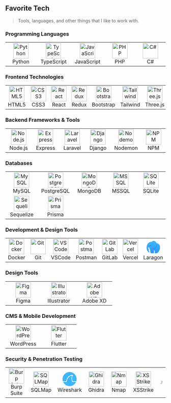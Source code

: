 <h2 align="left" id="macropower-tech">Favorite Tech</h2>

> Tools, languages, and other things that I like to work with.

<!-- PROGRAMMING LANGUAGES -->
<h3>Programming Languages</h3>
<table>
  <tr>
    <td align="center" width="96">
      <a href="#macropower-tech">
        <img src="./img/python-original.svg" width="48" height="48" alt="Python" />
      </a>
      <br>Python
    </td>
    <td align="center" width="96">
      <a href="#macropower-tech">
        <img src="./img/typescript-original.svg" width="48" height="48" alt="TypeScript" />
      </a>
      <br>TypeScript
    </td>
    <td align="center" width="96">
      <a href="#macropower-tech">
        <img src="https://cdn.jsdelivr.net/gh/devicons/devicon@latest/icons/javascript/javascript-original.svg" width="48" height="48" alt="JavaScript" />
      </a>
      <br>JavaScript
    </td>
    <td align="center" width="96">
      <a href="#macropower-tech">
        <img src="https://cdn.jsdelivr.net/gh/devicons/devicon@latest/icons/php/php-original.svg" width="48" height="48" alt="PHP" />
      </a>
      <br>PHP
    </td>
    <td align="center" width="96">
      <a href="#macropower-tech">
        <img src="https://cdn.jsdelivr.net/gh/devicons/devicon@latest/icons/csharp/csharp-original.svg" width="48" height="48" alt="C#" />
      </a>
      <br>C#
    </td>
  </tr>
</table>

<!-- FRONTEND TECHNOLOGIES -->
<h3>Frontend Technologies</h3>
<table>
  <tr>
    <td align="center" width="96">
      <a href="#macropower-tech">
        <img src="https://cdn.jsdelivr.net/gh/devicons/devicon@latest/icons/html5/html5-original.svg" width="48" height="48" alt="HTML5" />
      </a>
      <br>HTML5
    </td>
    <td align="center" width="96">
      <a href="#macropower-tech">
        <img src="https://cdn.jsdelivr.net/gh/devicons/devicon@latest/icons/css3/css3-original.svg" width="48" height="48" alt="CSS3" />
      </a>
      <br>CSS3
    </td>
    <td align="center" width="96">
      <a href="#macropower-tech">
        <img src="https://cdn.jsdelivr.net/gh/devicons/devicon@latest/icons/react/react-original.svg" width="48" height="48" alt="React" />
      </a>
      <br>React
    </td>
    <td align="center" width="96">
      <a href="#macropower-tech">
        <img src="https://cdn.jsdelivr.net/gh/devicons/devicon@latest/icons/redux/redux-original.svg" width="48" height="48" alt="Redux" />
      </a>
      <br>Redux
    </td>
    <td align="center" width="96">
      <a href="#macropower-tech">
        <img src="https://cdn.jsdelivr.net/gh/devicons/devicon@latest/icons/bootstrap/bootstrap-original.svg" width="48" height="48" alt="Bootstrap" />
      </a>
      <br>Bootstrap
    </td>
    <td align="center" width="96">
      <a href="#macropower-tech">
        <img src="https://cdn.jsdelivr.net/gh/devicons/devicon@latest/icons/tailwindcss/tailwindcss-original-wordmark.svg" width="48" height="48" alt="Tailwind" />
      </a>
      <br>Tailwind
    </td>
    <td align="center" width="96">
      <a href="#macropower-tech">
        <img src="https://cdn.jsdelivr.net/gh/devicons/devicon@latest/icons/threejs/threejs-original.svg" width="48" height="48" alt="Three.js" />
      </a>
      <br>Three.js
    </td>
  </tr>
</table>

<!-- BACKEND FRAMEWORKS & TOOLS -->
<h3>Backend Frameworks & Tools</h3>
<table>
  <tr>
    <td align="center" width="96">
      <a href="#macropower-tech">
        <img src="https://cdn.jsdelivr.net/gh/devicons/devicon@latest/icons/nodejs/nodejs-original.svg" width="48" height="48" alt="Node.js" />
      </a>
      <br>Node.js
    </td>
    <td align="center" width="96">
      <a href="#macropower-tech">
        <img src="https://cdn.jsdelivr.net/gh/devicons/devicon@latest/icons/express/express-original.svg" width="48" height="48" alt="Express" />
      </a>
      <br>Express
    </td>
    <td align="center" width="96">
      <a href="#macropower-tech">
        <img src="https://cdn.jsdelivr.net/gh/devicons/devicon@latest/icons/laravel/laravel-original.svg" width="48" height="48" alt="Laravel" />
      </a>
      <br>Laravel
    </td>
    <td align="center" width="96">
      <a href="#macropower-tech">
        <img src="https://cdn.jsdelivr.net/gh/devicons/devicon@latest/icons/django/django-plain.svg" width="48" height="48" alt="Django" />
      </a>
      <br>Django
    </td>
    <td align="center" width="96">
      <a href="#macropower-tech">
        <img src="https://cdn.jsdelivr.net/gh/devicons/devicon@latest/icons/nodemon/nodemon-original.svg" width="48" height="48" alt="Nodemon" />
      </a>
      <br>Nodemon
    </td>
    <td align="center" width="96">
      <a href="#macropower-tech">
        <img src="https://cdn.jsdelivr.net/gh/devicons/devicon@latest/icons/npm/npm-original-wordmark.svg" width="48" height="48" alt="NPM" />
      </a>
      <br>NPM
    </td>
  </tr>
</table>

<!-- DATABASES -->
<h3>Databases</h3>
<table>
  <tr>
    <td align="center" width="96">
      <a href="#macropower-tech">
        <img src="https://cdn.jsdelivr.net/gh/devicons/devicon@latest/icons/mysql/mysql-original.svg" width="48" height="48" alt="MySQL" />
      </a>
      <br>MySQL
    </td>
    <td align="center" width="96">
      <a href="#macropower-tech">
        <img src="https://cdn.jsdelivr.net/gh/devicons/devicon@latest/icons/postgresql/postgresql-original.svg" width="48" height="48" alt="PostgreSQL" />
      </a>
      <br>PostgreSQL
    </td>
    <td align="center" width="96">
      <a href="#macropower-tech">
        <img src="https://cdn.jsdelivr.net/gh/devicons/devicon@latest/icons/mongodb/mongodb-original.svg" width="48" height="48" alt="MongoDB" />
      </a>
      <br>MongoDB
    </td>
    <td align="center" width="96">
      <a href="#macropower-tech">
        <img src="https://cdn.jsdelivr.net/gh/devicons/devicon@latest/icons/microsoftsqlserver/microsoftsqlserver-plain-wordmark.svg" width="48" height="48" alt="MSSQL" />
      </a>
      <br>MSSQL
    </td>
    <td align="center" width="96">
      <a href="#macropower-tech">
        <img src="https://cdn.jsdelivr.net/gh/devicons/devicon@latest/icons/sqlite/sqlite-original.svg" width="48" height="48" alt="SQLite" />
      </a>
      <br>SQLite
    </td>
  </tr>
  <tr>
    <td align="center" width="96">
      <a href="#macropower-tech">
        <img src="https://cdn.jsdelivr.net/gh/devicons/devicon@latest/icons/sequelize/sequelize-original.svg" width="48" height="48" alt="Sequelize" />
      </a>
      <br>Sequelize
    </td>
    <td align="center" width="96">
      <a href="#macropower-tech">
        <img src="https://cdn.jsdelivr.net/gh/devicons/devicon@latest/icons/prisma/prisma-original.svg" width="48" height="48" alt="Prisma" />
      </a>
      <br>Prisma
    </td>
  </tr>
</table>

<!-- DEVELOPMENT & DESIGN TOOLS -->
<h3>Development & Design Tools</h3>
<table>
  <tr>
    <td align="center" width="96">
      <a href="#macropower-tech">
        <img src="./img/docker-original.svg" width="48" height="48" alt="Docker" />
      </a>
      <br>Docker
    </td>
    <td align="center" width="96">
      <a href="#macropower-tech">
        <img src="https://cdn.jsdelivr.net/gh/devicons/devicon@latest/icons/git/git-original.svg" width="48" height="48" alt="Git" />
      </a>
      <br>Git
    </td>
    <td align="center" width="96">
      <a href="#macropower-tech">
        <img src="https://cdn.jsdelivr.net/gh/devicons/devicon@latest/icons/vscode/vscode-original.svg" width="48" height="48" alt="VSCode" />
      </a>
      <br>VSCode
    </td>
    <td align="center" width="96">
      <a href="#macropower-tech">
        <img src="https://cdn.jsdelivr.net/gh/devicons/devicon@latest/icons/postman/postman-original.svg" width="48" height="48" alt="Postman" />
      </a>
      <br>Postman
    </td>
    <td align="center" width="96">
      <a href="#macropower-tech">
        <img src="https://cdn.jsdelivr.net/gh/devicons/devicon@latest/icons/gitlab/gitlab-original.svg" width="48" height="48" alt="GitLab" />
      </a>
      <br>GitLab
    </td>
    <td align="center" width="96">
      <a href="#macropower-tech">
        <img src="https://cdn.jsdelivr.net/gh/devicons/devicon@latest/icons/vercel/vercel-original.svg" width="48" height="48" alt="Vercel" />
      </a>
      <br>Vercel
    </td>
    <td align="center" width="96">
      <a href="#macropower-tech">
        <svg viewBox="-58.56999999999999 -59.93000000000002 908.27 797.3599999999999" xmlns="http://www.w3.org/2000/svg" width="48" height="48"><linearGradient id="a" gradientUnits="userSpaceOnUse" x1="400.117" x2="400.117" y1="22.293" y2="715"><stop offset=".018" stop-color="#3bb6ff"/><stop offset=".302" stop-color="#39afff"/><stop offset=".552" stop-color="#36a3ff"/><stop offset=".717" stop-color="#359fff"/><stop offset=".832" stop-color="#3398ff"/><stop offset=".964" stop-color="#3297ff"/></linearGradient><path d="M25.27 252.7c1.36-4.1 58.96-201.67 287.1-204.43 0 0 95.66-108.2 226 0 0 0 35.36 29.06 54.76 89.4 0 0 171.14 25.96 198.84 167.4 0 0 57.73 232.9-137.77 396.53 0 0-27.53 22.03-45.87 32.27 0 0-40.66.06-49.06 0-17.9-.14-29.2 0-45.47 0 0 0-25-8.94-26.03-37.5 0 0-2.1-99.34-1.54-116.5 0 0 .5-16.07-22.9-15.07 0 0-22.33-2.57-25.5 16.63 0 0-.53 102.47-1.03 120.64 0 0-1.57 30.23-35.37 31.7 0 0-121.16 3.66-137.26-2.07 0 0-28.07-5.2-30.17-31.73 0 0-22.9-135.2-27.03-177.27 0 0-76.97-42.67-92.57-54.1 0 0 5.2 137.77 53.03 196.03 0 0 8.34 7.3-8.33 17.67 0 0-6.23 5.2-12.5 2.13 0 0-205.17-114.6-129.6-407.1" fill="url(#a)"/><path d="M254.93 441.17s179 102.03 287.3-61.77c0 0 87.7-114.53 52.77-236.7 0 0 61.5 102.67-57.5 261.97.03.03-100.9 142.03-282.57 36.5z" fill="#069"/><path d="M184.1 417.1s12.77 59.1-26.5 77.7c0 0-89.33-36.8-80.3-104.77 0 0 2.8-16.96 19.43-6.56 0 0 39.54 21.5 70.74 27.7-.04 0 15.83 1.46 16.63 5.93z" fill="#cee6ff"/><path d="M159.3 317.2s13.47-57.57 64.3-53.93c0 0 43.2 1.16 44.73 60.56 0 .04-34.03-88.83-109.03-6.63z" fill="#069"/></svg>
      </a>
      <br>Laragon
    </td>
  </tr>
</table>

<!-- DESIGN TOOLS -->
<h3>Design Tools</h3>
<table>
  <tr>
    <td align="center" width="96">
      <a href="#macropower-tech">
        <img src="https://cdn.jsdelivr.net/gh/devicons/devicon@latest/icons/figma/figma-original.svg" width="48" height="48" alt="Figma" />
      </a>
      <br>Figma
    </td>
    <td align="center" width="96">
      <a href="#macropower-tech">
        <img src="https://cdn.jsdelivr.net/gh/devicons/devicon@latest/icons/illustrator/illustrator-plain.svg" width="48" height="48" alt="Illustrator" />
      </a>
      <br>Illustrator
    </td>
    <td align="center" width="96">
      <a href="#macropower-tech">
        <img src="https://cdn.jsdelivr.net/gh/devicons/devicon@latest/icons/xd/xd-original.svg" width="48" height="48" alt="Adobe XD" />
      </a>
      <br>Adobe XD
    </td>
  </tr>
</table>

<!-- CMS & MOBILE -->
<h3>CMS & Mobile Development</h3>
<table>
  <tr>
    <td align="center" width="96">
      <a href="#macropower-tech">
        <img src="https://cdn.jsdelivr.net/gh/devicons/devicon@latest/icons/wordpress/wordpress-plain.svg" width="48" height="48" alt="WordPress" />
      </a>
      <br>WordPress
    </td>
    <td align="center" width="96">
      <a href="#macropower-tech">
        <img src="https://cdn.jsdelivr.net/gh/devicons/devicon@latest/icons/flutter/flutter-original.svg" width="48" height="48" alt="Flutter" />
      </a>
      <br>Flutter
    </td>
  </tr>
</table>

<!-- SECURITY & PENETRATION TESTING -->
<h3>Security & Penetration Testing</h3>
<table>
  <tr>
    <td align="center" width="96">
      <a href="#macropower-tech">
        <img src="https://www.dockhunt.com/_next/image?url=https%3A%2F%2Fdockhunt-images.nyc3.cdn.digitaloceanspaces.com%2Ff5f43386-11d9-4978-b8f0-1497a875881e&w=384&q=75" width="48" height="48" alt="Burp Suite" />
      </a>
      <br>Burp Suite
    </td>
    <td align="center" width="96">
      <a href="#macropower-tech">
        <img src="https://cdn.brandfetch.io/idha8gcsl6/w/807/h/417/theme/dark/logo.png?c=1dxbfHSJFAPEGdCLU4o5B" width="48" height="48" alt="SQLMap" />
      </a>
      <br>SQLMap
    </td>
    <td align="center" width="96">
      <a href="#macropower-tech">
        <svg enable-background="new 0 0 64 64" height="48" viewBox="0 0 48 48" width="48" xmlns="http://www.w3.org/2000/svg" xmlns:xlink="http://www.w3.org/1999/xlink"><linearGradient id="a" gradientUnits="userSpaceOnUse" x1="24.200474" x2="24.111375" y1=".990047" y2="48.034597"><stop offset="0" stop-color="#80b3ff"/><stop offset="1" stop-color="#298fc4"/></linearGradient><linearGradient id="b" gradientUnits="userSpaceOnUse" x1="23.717162" x2="24.250978" y1="46.748524" y2="1.140137"><stop offset="0" stop-color="#f2f2f2"/><stop offset="1" stop-color="#f9f9f9"/></linearGradient><circle cx="24" cy="24" fill="url(#a)" r="23.5"/><path d="m24 0c-13.243463 0-24 10.756537-24 24s10.756537 24 24 24 24-10.756537 24-24-10.756537-24-24-24zm0 1.9199219c12.205818 0 22.080078 9.8742601 22.080078 22.0800781 0 2.487579-.415464 4.875429-1.171875 7.105469h-11.009765c-.383001-.855-4.695344-10.719.472656-18.5.133-.234.16775-.52325.09375-.78125-.035-.16-.11275-.3125-.21875-.4375-.199-.211-.49225-.329453-.78125-.314453h-.001953v.001953c-9.316.141-14.529297 5.453-17.279297 10.625-2.516 4.734-2.896703 8.64825-2.970703 9.40625h-10.1210941c-.7564111-2.23004-1.171875-4.61789-1.171875-7.105469 0-12.205818 9.8742601-22.0800781 22.0800781-22.0800781zm8.023438 11.3710941c-4.461 8.93.222656 19.25.222656 19.25.035.043.078.086.125.125.172.254.469343.423453.777344.439453h10.96875c-3.465115 7.654201-11.160059 12.974609-20.117188 12.974609s-16.6520734-5.320408-20.1171875-12.974609h10.1113285c.285 0 .563-.12875.75-.34375.105-.125.18375-.277453.21875-.439453.004-.043.004-.086 0-.125 0 0 .469-4.738 3-9.5 2.363-4.441 6.564547-8.73425 14.060547-9.40625z" fill="url(#b)"/></svg>
      </a>
      <br>Wireshark
    </td>
    <td align="center" width="96">
      <a href="#macropower-tech">
        <img src="https://ghidra-sre.org/images/GHIDRA_1.png" width="48" height="48" alt="Ghidra" />
      </a>
      <br>Ghidra
    </td>
    <td align="center" width="96">
      <a href="#macropower-tech">
        <img src="https://cdn.brandfetch.io/idHnSFcYKj/w/400/h/400/theme/dark/icon.png?c=1dxbfHSJFAPEGdCLU4o5B" width="48" height="48" alt="Nmap" />
      </a>
      <br>Nmap
    </td>
    <td align="center" width="96">
      <a href="#macropower-tech">
        <img src="https://camo.githubusercontent.com/0899d46f6fbc9cbfaa378de3bc94c035e8189a3f6cd791581e2250969d223781/68747470733a2f2f696d6167652e6962622e636f2f637075596f412f7873737472696b652d6c6f676f2e706e67" width="48" height="48" alt="XSStrike" />
      </a>
      <br>XSStrike
    </td>
    <td align="center" width="96">
      <a href="#macropower-tech">
        <svg xmlns="http://www.w3.org/2000/svg" viewBox="0 0 48 48" width="48" height="48"><defs><filter id="a" width="1.073" height="1.086" x="-.037" y="-.042" style="color-interpolation-filters:sRGB"><feFlood flood-color="#000" flood-opacity=".498" result="flood"/><feComposite in="flood" in2="SourceGraphic" operator="in" result="composite1"/><feGaussianBlur in="composite1" result="blur" stdDeviation="5"/><feOffset dy=".7" result="offset"/><feComposite in="SourceGraphic" in2="offset" result="composite2"/></filter></defs><g style="filter:url(#a)" transform="translate(-11.38 -82.023) scale(.13625)"><path d="M243.67 877.597v32.01h97.944v-32.01z" style="color:#000;clip-rule:nonzero;display:inline;overflow:visible;visibility:visible;opacity:1;isolation:auto;mix-blend-mode:normal;color-interpolation:sRGB;color-interpolation-filters:linearRGB;solid-color:#000;solid-opacity:1;fill:gray;fill-opacity:1;fill-rule:nonzero;stroke:none;stroke-width:4.5;stroke-linecap:butt;stroke-linejoin:round;stroke-miterlimit:4;stroke-dasharray:none;stroke-dashoffset:0;stroke-opacity:1;color-rendering:auto;image-rendering:auto;shape-rendering:auto;text-rendering:auto;enable-background:accumulate"/><path d="M243.67 877.597h-97.945v32.01h97.945z" style="color:#000;clip-rule:nonzero;display:inline;overflow:visible;visibility:visible;opacity:1;isolation:auto;mix-blend-mode:normal;color-interpolation:sRGB;color-interpolation-filters:linearRGB;solid-color:#000;solid-opacity:1;fill:#b3b3b3;fill-opacity:1;fill-rule:nonzero;stroke:none;stroke-width:4.5;stroke-linecap:butt;stroke-linejoin:round;stroke-miterlimit:4;stroke-dasharray:none;stroke-dashoffset:0;stroke-opacity:1;color-rendering:auto;image-rendering:auto;shape-rendering:auto;text-rendering:auto;enable-background:accumulate"/><path d="M252.434 634.658c-2.93.024-5.857.226-8.764.606V882.17h102.825v-51.593c.341-2.2.646-4.394.83-6.139l.747-7.062 6.411-2.556 6.411-2.558 9.349 7.557c5.141 4.158 10.347 7.56 11.567 7.564 3.054.01 24.902-22.495 24.902-25.65 0-1.333-3.326-6.687-7.389-11.894l-7.386-9.468 2.329-5.442c1.28-2.993 2.662-5.815 3.068-6.27.405-.454 6.446-1.77 13.424-2.924l12.688-2.097.32-17.456c.191-10.425-.14-17.923-.822-18.615-.629-.638-6.644-1.996-13.365-3.017l-12.217-1.856-2.695-6.714-2.69-6.712 7.368-9.557c4.052-5.256 7.367-10.339 7.367-11.295 0-2.045-22.898-25.963-24.856-25.963-.735 0-5.86 3.457-11.39 7.684l-10.052 7.689-6.16-2.589-5.964-2.503-.197-.091-1.896-12.342c-1.043-6.79-2.458-13.03-3.145-13.869-.961-1.174-9.08-1.716-17.203-1.665-8.122.052-16.25.692-17.221 1.878-.695.849-1.895 5.904-2.85 11.686-13.78-15.039-33.095-23.61-53.344-23.673zm-8.764 269.373v16.911h102.825v-16.91z" style="color:#000;clip-rule:nonzero;display:inline;overflow:visible;visibility:visible;opacity:1;isolation:auto;mix-blend-mode:normal;color-interpolation:sRGB;color-interpolation-filters:linearRGB;solid-color:#000;solid-opacity:1;fill:#ccc;fill-opacity:1;fill-rule:nonzero;stroke:none;stroke-width:4.5;stroke-linecap:butt;stroke-linejoin:round;stroke-miterlimit:4;stroke-dasharray:none;stroke-dashoffset:0;stroke-opacity:1;color-rendering:auto;image-rendering:auto;shape-rendering:auto;text-rendering:auto;enable-background:accumulate"/><path d="M243.67 635.263a73.11 74.108 0 0 0-50.247 29.884 73.11 74.108 0 0 0-24.788-4.488 73.11 74.108 0 0 0-73.11 74.109 73.11 74.108
